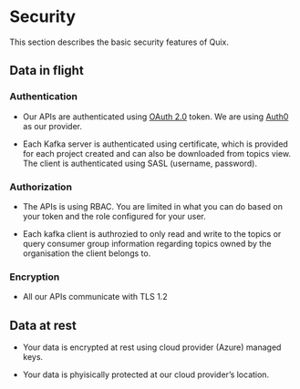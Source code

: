 # Security

This section describes the basic security features of Quix.

## Data in flight

### Authentication

  - Our APIs are authenticated using
    [OAuth 2.0](https://datatracker.ietf.org/doc/html/rfc6749) token. We
    are using [Auth0](https://auth0.com/docs/protocols/protocol-oauth2)
    as our provider.

  - Each Kafka server is authenticated using certificate, which is
    provided for each project created and can also be downloaded from
    topics view. The client is authenticated using SASL (username,
    password).

### Authorization

  - The APIs is using RBAC. You are limited in what you can do based on
    your token and the role configured for your user.

  - Each kafka client is authrozied to only read and write to the topics
    or query consumer group information regarding topics owned by the
    organisation the client belongs to.

### Encryption

  - All our APIs communicate with TLS 1.2

## Data at rest

  - Your data is encrypted at rest using cloud provider (Azure) managed
    keys.

  - Your data is phyisically protected at our cloud provider’s location.
